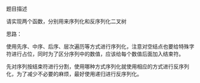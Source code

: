 题目描述

请实现两个函数，分别用来序列化和反序列化二叉树

思路：

使用先序、中序、后序、层次遍历等方式进行序列化，注意对空结点也要给特殊字符进行占位，同时为了区分序列中的数值，应该给每个数值后面加入结束符。

先对序列按结束符进行分割，使用哪种方式序列化就使用相应的方式进行反序列化，为了减少不必要的麻烦，最好使用递归进行反序列化。
